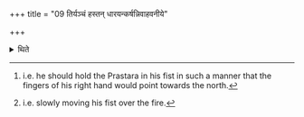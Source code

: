 +++
title = "09 तिर्यञ्चं हस्तन् धारयन्कर्षन्निवाहवनीये"

+++

<details><summary>थिते</summary>

9. Holding his hand crosswise[^1] he throws the Prastara on the Āhavanīya dragging it as it were.[^2]   

[^1]: i.e. he should hold the Prastara in his fist in such a manner that the fingers of his right hand would point towards the north.  

[^2]: i.e. slowly moving his fist over the fire.
</details>
